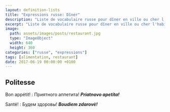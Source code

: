 ```yaml
---
layout: definition-lists
title: "Expressions russe: Dîner"
description: "Liste de vocabulaire russe pour dîner en ville ou cher l'habitant."
excerpt: "Liste de vocabulaire russe pour dîner en ville ou cher l'habitant."
image:
  path: assets/images/posts/restaurant.jpg
  type: "ImageObject"
  width: 640
  height: 360
categories: ["russe", "expressions"]
tags: [alimentation, restaurant]
date: 2017-06-19 00:00:00 +0100
---
```


## Politesse

Bon appétit!
: Приятного аппетита!
*__Priatnovo apetita!__*

Santé!
: Будем здоровы!
*__Boudiem zdarovè!__*
